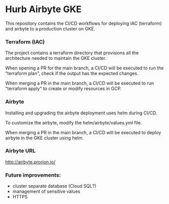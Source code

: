 # Hurb Airbyte GKE

This repository contains the CI/CD workflows for deploying IAC (terraform) and airbyte to a production cluster on GKE.

### Terraform (IAC)
The project contains a terraform directory that provisions all the architecture needed to maintain the GKE cluster. 

When opening a PR for the main branch, a CI/CD will be executed to run the "terraform plan", check if the output has the expected changes.

When merging a PR in the main branch, a CI/CD will be executed to run "terraform apply" to create or modify resources in GCP.

### Airbyte
Installing and upgrading the airbyte deployment uses helm during CI/CD. 

To customize the airbyte, modify the helm/airbyte/values.yml file. 

When merging a PR in the main branch, a CI/CD will be executed to deploy airbyte in the GKE cluster using helm.

### Airbyte URL
http://airbyte.prorion.io/

### Future improvements:

- cluster separate database (Cloud SQL?)
- management of sensitive values
- HTTPS